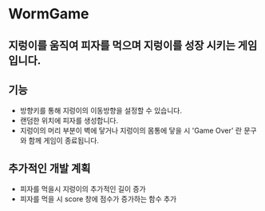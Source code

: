 # WormGame
## 지렁이를 움직여 피자를 먹으며 지렁이를 성장 시키는 게임입니다.

## 기능
 * 방향키를 통해 지렁이의 이동방향을 설정할 수 있습니다.
 * 랜덤한 위치에 피자를 생성합니다.
 * 지렁이의 머리 부분이 벽에 닿거나 지렁이의 몸통에 닿을 시 'Game Over' 란 문구와 함께 게임이 종료됩니다.

## 추가적인 개발 계획
 * 피자를 먹을시 지렁이의 추가적인 길이 증가
 * 피자를 먹을 시 score 창에 점수가 증가하는 함수 추가
